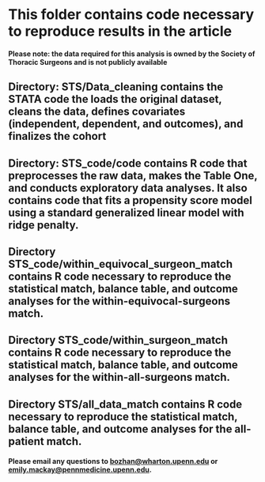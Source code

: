 # This folder contains code necessary to reproduce results in the article
#### Please note: the data required for this analysis is owned by the Society of Thoracic Surgeons and is not publicly available

## Directory: STS/Data_cleaning contains the STATA code the loads the original dataset, cleans the data, defines covariates (independent, dependent, and outcomes), and finalizes the cohort

## Directory: STS_code/code contains R code that preprocesses the raw data, makes the Table One, and conducts exploratory data analyses. It also contains code that fits a propensity score model using a standard generalized linear model with ridge penalty.

## Directory STS_code/within_equivocal_surgeon_match contains R code necessary to reproduce the statistical match, balance table, and outcome analyses for the within-equivocal-surgeons match. 

## Directory STS_code/within_surgeon_match contains R code necessary to reproduce the statistical match, balance table, and outcome analyses for the within-all-surgeons match. 

## Directory STS/all_data_match contains R code necessary to reproduce the statistical match, balance table, and outcome analyses for the all-patient match. 

#### Please email any questions to bozhan@wharton.upenn.edu or emily.mackay@pennmedicine.upenn.edu.